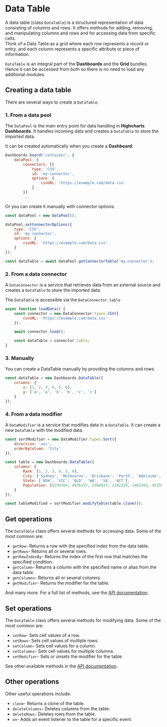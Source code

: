 # Data Table

A data table (class `DataTable`) is a structured representation of data consisting of columns and rows.
It offers methods for adding, removing, and manipulating columns and rows and for accessing data from specific cells.  
Think of a Data Table as a grid where each row represents a record or entry, and each column represents a specific attribute or piece of information.

`DataTable` is an integral part of the **Dashboards** and the **Grid** bundles. Hence it can be accessed from both so there is no need to load any additional modules.

## Creating a data table
There are several ways to create a `DataTable`:

### 1. From a data pool
The `DataPool` is the main entry point for data handling in **Highcharts Dashboards**. It handles incoming data and creates a `DataTable` to store the imported data.

It can be created automatically when you create a **Dashboard**:
```javascript
Dashboards.board('container', {
    dataPool: {
        connectors: [{
            type: 'CSV',
            id: 'my-connector',
            options: {
                csvURL: 'https://example.com/data.csv'
            }
        }]
        ...
```

Or you can create it manually with connector options:

```javascript
const dataPool = new DataPool();

dataPool.setConnectorOptions({
    type: 'CSV',
    id: 'my-connector',
    options: {
        csvURL: 'https://example.com/data.csv'
    }
});

const dataTable = await dataPool.getConnectorTable('my-connector');
```

### 2. From a data connector
A `DataConnector` is a service that retrieves data from an external source and creates a `DataTable` to store the imported data.

The `DataTable` is accessible via the `DataConnector.table`

```javascript
async function loadData() {
    const connector = new DataConnector.types.CSV({
        csvURL: 'https://example.com/data.csv'
    });

    await connector.load();

    const dataTable = connector.table;
}
```

### 3. Manually
You can create a DataTable manually by providing the columns and rows.

```javascript
const dataTable = new Dashboards.DataTable({
    columns: {
        x: [1, 2, 3, 4, 5, 6],
        y: ['a', 'a', 'b', 'b', 'c', 'c']
    }
});
```

### 4. From a data modifier
A `DataModifier` is a service that modifies data in a `DataTable`. It can create a new `DataTable` with the modified data.

```javascript
const sortModifier = new DataModifier.types.Sort({
    direction: 'asc',
    orderByColumn: 'City'
});

const table = new Dashboards.DataTable({
    columns: {
        Rank: [1, 2, 3, 4, 5, 6],
        City: ['Sydney', 'Melbourne', 'Brisbane', 'Perth', 'Adelaide', 'Canberra'],
        State: ['NSW', 'VIC', 'QLD', 'WA', 'SA', 'ACT'],
        Population: [5259764, 4976157, 2568927, 2192229, 1402393, 453558]
    }
});

const tableModified = sortModifier.modifyTable(table.clone());
```

## Get operations
The `DataTable` class offers several methods for accessing data. Some of the most common are:

- `getRow`- Returns a row with the specified index from the data table.
- `getRows`- Returns all or several rows.
- `getRowIndexBy`- Returns the index of the first row that matches the specified condition.
- `getColumn`- Returns a column with the specified name or alias from the data table.
- `getColumns`- Returns all or several columns.
- `getModifier`- Returns the modifier for the table.

And many more. For a full list of methods, see the [API documentation](https://api.highcharts.com/dashboards/#classes/Data_DataTable.DataTable-1).


## Set operations
The `DataTable` class offers several methods for modifying data. Some of the most common are:

- `setRow`- Sets cell values of a row.
- `setRows`- Sets cell values of multiple rows.
- `setColumn`- Sets cell values for a column.
- `setColumns`- Sets cell values for multiple columns.
- `setModifier`- Sets or unsets the modifier for the table.

See other available methods in the [API documentation](https://api.highcharts.com/dashboards/#classes/Data_DataTable.DataTable-1).

## Other operations
Other useful operations include:

- `clone`- Returns a clone of the table.
- `deleteColumns`- Deletes columns from the table.
- `deleteRows`- Deletes rows from the table.
- `on`- Adds an event listener to the table for a specific event.


